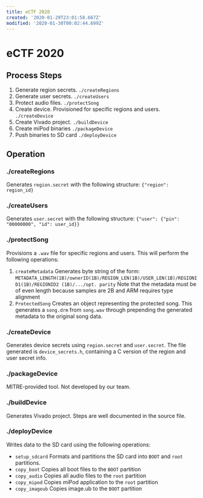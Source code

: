 ```yaml
---
title: eCTF 2020
created: '2020-01-29T23:01:58.667Z'
modified: '2020-01-30T00:02:44.699Z'
---
```


# eCTF 2020
## Process Steps
1. Generate region secrets.
   `./createRegions`
2. Generate user secrets.
   `./createUsers`
3. Protect audio files.
   `./protectSong`
4. Create device. Provisioned for specific regions and users.
   `./createDevice`
5. Create Vivado project.
   `./buildDevice`
6. Create miPod binaries
   `./packageDevice`
7. Push binaries to SD card
   `./deployDevice`

## Operation
### ./createRegions
Generates `region.secret` with the following structure:
`{"region": region_id}`

### ./createUsers
Generates `user.secret` with the following structure:
`{"user": {"pin": "00000000", "id": user_id}}`

### ./protectSong
Provisions a `.wav` file for specific regions and users. This will perform the following operations:
1. `createMetadata`
   Generates byte string of the form:
   `METADATA_LENGTH(1B)/ownerID(1B)/REGION_LEN(1B)/USER_LEN(1B)/REGIONID1(1B)/REGIONID2 (1B)/.../opt. parity`
   Note that the metadata must be of even length because samples are 2B and ARM requires type alignment
2. `ProtectedSong`
   Creates an object representing the protected song. This generates a `song.drm` from `song.wav` through prepending the generated metadata to the original song data.

### ./createDevice
Generates device secrets using `region.secret` and `user.secret`. The file generated is `device_secrets.h`, containing a C version of the region and user secret info.

### ./packageDevice
MITRE-provided tool. Not developed by our team.

### ./buildDevice
Generates Vivado project. Steps are well documented in the source file.

### ./deployDevice
Writes data to the SD card using the following operations:
* `setup_sdcard`
  Formats and partitions the SD card into `BOOT` and `root` partitions.
* `copy_boot`
  Copies all boot files to the `BOOT` partition
* `copy_audio`
  Copies all audio files to the `root` partition
* `copy_mipod`
  Copies miPod application to the `root` partition
* `copy_imageub`
  Copies image.ub to the `BOOT` partition

